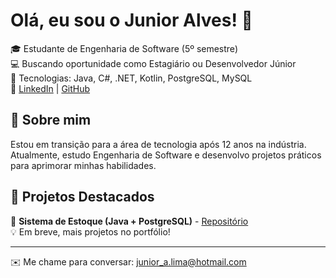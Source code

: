 # Olá, eu sou o Junior Alves! 👋  
🎓 Estudante de Engenharia de Software (5º semestre)  
💻 Buscando oportunidade como Estagiário ou Desenvolvedor Júnior  
🚀 Tecnologias: Java, C#, .NET, Kotlin, PostgreSQL, MySQL  
🔗 [LinkedIn](https://www.linkedin.com/in/-junior-a-lima/) | [GitHub](https://github.com/JRALVESLIMA)

## 📌 Sobre mim  
Estou em transição para a área de tecnologia após 12 anos na indústria. Atualmente, estudo Engenharia de Software e desenvolvo projetos práticos para aprimorar minhas habilidades.

## 🔹 Projetos Destacados  
🛒 **Sistema de Estoque (Java + PostgreSQL)** - [Repositório](https://github.com/JRALVESLIMA/projetoEscolar)  
💡 Em breve, mais projetos no portfólio!  

---
✉️ Me chame para conversar: junior_a.lima@hotmail.com
